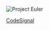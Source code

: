![Project Euler](https://projecteuler.net/profile/escaroda.png)

[CodeSignal](https://app.codesignal.com/profile/escaroda)
